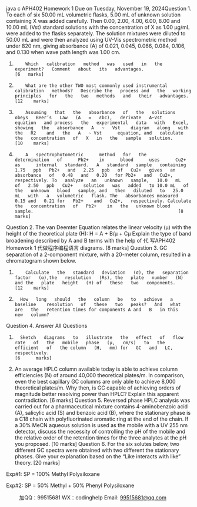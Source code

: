 java c
APH402   Homework   1
Due   on   Tuesday,   November   19,   2024Question   1.   To   each   of   six   50.00   mL   volumetric   flasks,   5.00   mL   of   unknown   solution   containing   X   was   added carefully. Then   0.00,   2.00, 4.00,   6.00, 8.00   and   10.00   mL   (Vst) standard   solutions   with   the   concentration   of   X   as 1.00   μg/mL   were   added   to   the   flasks   separately. The   solution   mixtures   were   diluted   to   50.00   mL   and   were   then analyzed   using   UV-Vis   spectrometric   method   under   820 nm, giving   absorbance   (A) of   0.021, 0.045,   0.066,   0.084,   0.106, and   0.130 when   wave   path   length   was   1.00   cm.
1)         Which   calibration   method   was   used   in   the   experiment?   Comment   about   its   advantages.                                                    [6   marks]
2)         What are the other TWO most commonly used instrumental calibration   methods?   Describe the   process and   the   working   principles   for   the   two   methods   and   their   advantages.                                                                                                                                                                      [12    marks]
3)         Assuming   that   the   absorbance   of   the   solutions   obeys   Beer’s   Law   (A   =   εbc),   derivate   A~Vst      equation   and process   the   experimental   data   with   Excel,   showing   the   absorbance   A   ~   Vst    diagram   along   with   the   R2    and   the   A   ~ Vst      equation, and   calculate   the   concentration   of   X   in   the   sample   solution.                                                                                     [10    marks]
4)         A   spectrophotometric      method   for   the      determination   of      Pb2+    in      blood      uses      Cu2+    as      internal   standard.   A   standard   sample   containing   1.75   ppb   Pb2+   and   2.25   ppb   of   Cu2+   gives   an   absorbance   of   0.48   and   0.20   for Pb2+   and   Cu2+,   respectively. To   analyze   an   unknown   sample,   10.0   mL   of   2.50   ppb   Cu2+    solution   was   added   to 10.0 mL   of   the   unknown   blood   sample, and   then   diluted   to   25.0   mL   with   a   volumetric   flask. The   absorbances measured   0.15 and   0.21 for   Pb2+    and   Cu2+,   respectively. Calculate   the   concentration   of   Pb2+    in   the   unknown blood   sample.                                                       [8    marks]
Question   2. The   van   Deemter   Equation   relates   the   linear   velocity   (μ) with   the   height   of   the   theoretical   plate   (H):   H   = A   +   B/μ +   Cμ
Explain   the   type   of   band   broadening   described   by   A   and   B   terms   with   the   help   of  代 写APH402 Homework 1
代做程序编程语言 diagrams.                                                       [8   marks]
Question   3.   GC   separation   of   a   2-component   mixture,   with   a   20-meter   column,   resulted   in   a   chromatogram   shown   below.
1)         Calculate   the   standard   deviation   (σ), the   separation   factor   (α),the   resolution   (Rs), the   plate   number   (N) and the   plate   height   (H) of   these   two   components.                                                                                                           [12    marks]

2)       How   long   should   the   column   be   to   achieve   a   baseline    resolution   of   these   two   peaks?   And   what   are   the   retention times for components A and   B   in this   new   column?
Question 4. Answer All Questions
1)       Sketch   diagrams   to   illustrate   the   effect   of   flow   rate   of   the   mobile   phase   (μ,   cm/s)   to   the   efficient   of   the column   (H,   mm) for   GC   and   LC,   respectively.                                                                                                                                   [6      marks]
2)    An average HPLC column available today is able to achieve column efficiencies (N) of around 40,000   theoretical plates/m.    In   comparison,   even   the      best   capillary   GC   columns   are   only   able   to   achieve   8,000   theoretical   plates/m. Why then,   is GC capable of achieving   orders   of   magnitude   better   resolving   power   than   HPLC?   Explain   this   apparent   contradiction.                           [6    marks]
Question      5.      Reversed phase HPLC analysis was carried out for a pharmaceutical mixture contains 4-aminobenzoic   acid   (A),   salicylic   acid   (S)   and   benzoic   acid   (B),   where   the   stationary   phase   is   a   C18   chain   with polyfluorinated   aromatic   ring   at   the   end   of   the   chain.   If   a   30%   MeCN   aqueous   solution   is   used   as   the   mobile   with   a   UV   255   nm   detector,   discuss   the   necessity   of   controlling the   pH   of the   mobile   and the   relative   order   of   the   retention times for the three analytes at the   pH   you   proposed.
[10   marks]
Question 6.   For the six solutes   below, two different GC spectra   were   obtained   with two   different   the   stationary   phases. Give   your   explanation   based   on   the   “Like   interacts   with   like”   theory.                                                                                                                                  [20    marks]




Exp#1:   SP =   100%   Methyl   Polysiloxane



Exp#2: SP =   50%   Methyl +   50%   Phenyl   Polysiloxane







         
加QQ：99515681  WX：codinghelp  Email: 99515681@qq.com
